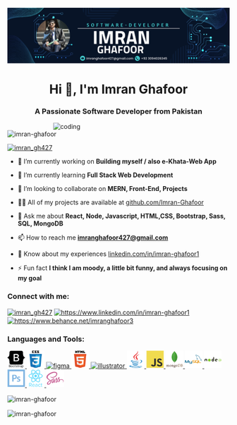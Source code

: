 ![logo](https://github.com/Imran-Ghafoor/Imran-Ghafoor/blob/main/1.png)
<h1 align="center">Hi 👋, I'm Imran Ghafoor</h1>
<h3 align="center">A Passionate Software Developer from Pakistan</h3>

<img align="right" alt="coding" width="400" src = "https://user-images.githubusercontent.com/55389276/140866485-8fb1c876-9a8f-4d6a-98dc-08c4981eaf70.gif">

<p align="left"> <img src="https://komarev.com/ghpvc/?username=imran-ghafoor&label=Profile%20views&color=0e75b6&style=flat" alt="imran-ghafoor" /> </p>

<p align="left"> <a href="https://twitter.com/imran_gh427" target="blank"><img src="https://img.shields.io/twitter/follow/imran_gh427?logo=twitter&style=for-the-badge" alt="imran_gh427" /></a> </p>

- 🔭 I’m currently working on **Building myself / also e-Khata-Web App**

- 🌱 I’m currently learning **Full Stack Web Development**

- 👯 I’m looking to collaborate on **MERN, Front-End, Projects**

- 👨‍💻 All of my projects are available at [github.com/Imran-Ghafoor](github.com/Imran-Ghafoor)

- 💬 Ask me about **React, Node, Javascript, HTML,CSS, Bootstrap, Sass, SQL, MongoDB**

- 📫 How to reach me **imranghafoor427@gmail.com**

- 📄 Know about my experiences [linkedin.com/in/imran-ghafoor1](linkedin.com/in/imran-ghafoor1)

- ⚡ Fun fact **I think I am moody, a little bit funny, and always focusing on my goal**

<h3 align="left">Connect with me:</h3>
<p align="left">
<a href="https://twitter.com/imran_gh427" target="blank"><img align="center" src="https://raw.githubusercontent.com/rahuldkjain/github-profile-readme-generator/master/src/images/icons/Social/twitter.svg" alt="imran_gh427" height="30" width="40" /></a>
<a href="https://linkedin.com/in/https://www.linkedin.com/in/imran-ghafoor1" target="blank"><img align="center" src="https://raw.githubusercontent.com/rahuldkjain/github-profile-readme-generator/master/src/images/icons/Social/linked-in-alt.svg" alt="https://www.linkedin.com/in/imran-ghafoor1" height="30" width="40" /></a>
<a href="https://www.behance.net/https://www.behance.net/imranghafoor3" target="blank"><img align="center" src="https://raw.githubusercontent.com/rahuldkjain/github-profile-readme-generator/master/src/images/icons/Social/behance.svg" alt="https://www.behance.net/imranghafoor3" height="30" width="40" /></a>
</p>

<h3 align="left">Languages and Tools:</h3>
<p align="left"> <a href="https://getbootstrap.com" target="_blank" rel="noreferrer"> <img src="https://raw.githubusercontent.com/devicons/devicon/master/icons/bootstrap/bootstrap-plain-wordmark.svg" alt="bootstrap" width="40" height="40"/> </a> <a href="https://www.w3schools.com/css/" target="_blank" rel="noreferrer"> <img src="https://raw.githubusercontent.com/devicons/devicon/master/icons/css3/css3-original-wordmark.svg" alt="css3" width="40" height="40"/> </a> <a href="https://www.figma.com/" target="_blank" rel="noreferrer"> <img src="https://www.vectorlogo.zone/logos/figma/figma-icon.svg" alt="figma" width="40" height="40"/> </a> <a href="https://www.w3.org/html/" target="_blank" rel="noreferrer"> <img src="https://raw.githubusercontent.com/devicons/devicon/master/icons/html5/html5-original-wordmark.svg" alt="html5" width="40" height="40"/> </a> <a href="https://www.adobe.com/in/products/illustrator.html" target="_blank" rel="noreferrer"> <img src="https://www.vectorlogo.zone/logos/adobe_illustrator/adobe_illustrator-icon.svg" alt="illustrator" width="40" height="40"/> </a> <a href="https://www.java.com" target="_blank" rel="noreferrer"> <img src="https://raw.githubusercontent.com/devicons/devicon/master/icons/java/java-original.svg" alt="java" width="40" height="40"/> </a> <a href="https://developer.mozilla.org/en-US/docs/Web/JavaScript" target="_blank" rel="noreferrer"> <img src="https://raw.githubusercontent.com/devicons/devicon/master/icons/javascript/javascript-original.svg" alt="javascript" width="40" height="40"/> </a> <a href="https://www.mongodb.com/" target="_blank" rel="noreferrer"> <img src="https://raw.githubusercontent.com/devicons/devicon/master/icons/mongodb/mongodb-original-wordmark.svg" alt="mongodb" width="40" height="40"/> </a> <a href="https://www.mysql.com/" target="_blank" rel="noreferrer"> <img src="https://raw.githubusercontent.com/devicons/devicon/master/icons/mysql/mysql-original-wordmark.svg" alt="mysql" width="40" height="40"/> </a> <a href="https://nodejs.org" target="_blank" rel="noreferrer"> <img src="https://raw.githubusercontent.com/devicons/devicon/master/icons/nodejs/nodejs-original-wordmark.svg" alt="nodejs" width="40" height="40"/> </a> <a href="https://www.photoshop.com/en" target="_blank" rel="noreferrer"> <img src="https://raw.githubusercontent.com/devicons/devicon/master/icons/photoshop/photoshop-line.svg" alt="photoshop" width="40" height="40"/> </a> <a href="https://reactjs.org/" target="_blank" rel="noreferrer"> <img src="https://raw.githubusercontent.com/devicons/devicon/master/icons/react/react-original-wordmark.svg" alt="react" width="40" height="40"/> </a> <a href="https://sass-lang.com" target="_blank" rel="noreferrer"> <img src="https://raw.githubusercontent.com/devicons/devicon/master/icons/sass/sass-original.svg" alt="sass" width="40" height="40"/> </a> </p>

<p><img align="center" src="https://github-readme-stats.vercel.app/api/top-langs?username=imran-ghafoor&show_icons=true&locale=en&layout=compact" alt="imran-ghafoor" /></p>

<p><img align="center" src="https://github-readme-streak-stats.herokuapp.com/?user=imran-ghafoor&" alt="imran-ghafoor" /></p>
